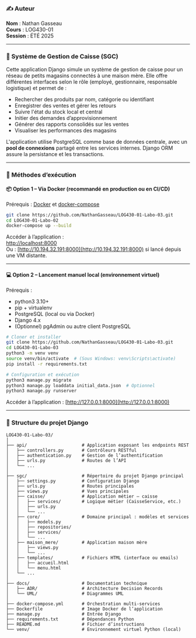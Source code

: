 ### ✍️ Auteur  
**Nom** : Nathan Gasseau  
**Cours** : LOG430-01  
**Session** : ÉTÉ 2025  

---

### 🎯 Système de Gestion de Caisse (SGC)  
Cette application Django simule un système de gestion de caisse pour un réseau de petits magasins connectés à une maison mère. Elle offre différentes interfaces selon le rôle (employé, gestionnaire, responsable logistique) et permet de :

- Rechercher des produits par nom, catégorie ou identifiant  
- Enregistrer des ventes et gérer les retours  
- Suivre l'état du stock local et central  
- Initier des demandes d’approvisionnement  
- Générer des rapports consolidés sur les ventes  
- Visualiser les performances des magasins  

L'application utilise PostgreSQL comme base de données centrale, avec un **pool de connexions** partagé entre les services internes. Django ORM assure la persistance et les transactions.

---

### 🔧 Méthodes d’exécution  

#### 📦 Option 1 – Via Docker (recommandé en production ou en CI/CD)

Prérequis : [Docker](https://www.docker.com/) et [docker-compose](https://docs.docker.com/compose/)

```bash
git clone https://github.com/NathanGasseau/LOG430-01-Labo-03.git
cd LOG430-01-Labo-02
docker-compose up --build
```

Accéder à l’application :  
[http://localhost:8000](http://localhost:8000)  
Ou : [http://10.194.32.191:8000](http://10.194.32.191:8000) si lancé depuis une VM distante.

---

#### 💻 Option 2 – Lancement manuel local (environnement virtuel)

Prérequis :
- python3 3.10+  
- pip + virtualenv  
- PostgreSQL (local ou via Docker)  
- Django 4.x  
- (Optionnel) pgAdmin ou autre client PostgreSQL

```bash
# Cloner et installer
git clone https://github.com/NathanGasseau/LOG430-01-Labo-03.git
cd LOG430-01-Labo-03
python3 -m venv venv
source venv/bin/activate  # (Sous Windows: venv\Scripts\activate)
pip install -r requirements.txt

# Configuration et exécution
python3 manage.py migrate
python3 manage.py loaddata initial_data.json  # Optionnel
python3 manage.py runserver
```

Accéder à l’application : [http://127.0.0.1:8000](http://127.0.0.1:8000)

---

### 📁 Structure du projet Django  

```
LOG430-01-Labo-03/
│
├── api/                     # Application exposant les endpoints REST
│   ├── controllers.py       # Contrôleurs RESTful
│   ├── authentication.py    # Gestion de l’authentification
│   ├── urls.py              # Routes de l’API
│   └── ...
│
├── sgc/                     # Répertoire du projet Django principal
│   ├── settings.py          # Configuration Django
│   ├── urls.py              # Routes principales
│   ├── views.py             # Vues principales
│   ├── caisse/              # Application métier – caisse
│   │   ├── services/        # Logique métier (CaisseService, etc.)
│   │   ├── urls.py
│   │   └── ...
│   ├── core/                # Domaine principal : modèles et services
│   │   ├── models.py
│   │   ├── repositories/
│   │   ├── services/
│   │   └── ...
│   ├── maison_mere/         # Application maison mère
│   │   ├── views.py
│   │   └── ...
│   ├── templates/           # Fichiers HTML (interface ou emails)
│   │   ├── accueil.html
│   │   └── menu.html
│   └── ...
│
├── docs/                    # Documentation technique
│   ├── ADR/                 # Architecture Decision Records
│   └── UML/                 # Diagrammes UML
│
├── docker-compose.yml       # Orchestration multi-services
├── Dockerfile               # Image Docker de l’application
├── manage.py                # Entrée Django
├── requirements.txt         # Dépendances Python
├── README.md                # Fichier d’instructions
└── venv/                    # Environnement virtuel Python (local)
```

